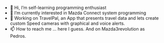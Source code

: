 - 👋 Hi, I’m self-learning programming enthusiast
- 👀 I’m currently interested in Mazda Connect system programming
- 🌱 Working on TravelPal, an App that presents travel data and lets create custom Speed cameras with graphical and voice alerts.
- 📫 How to reach me ... here I guess. And on Mazda3revolution as Pedros.

<!---
pitrock2000/pitrock2000 is a ✨ special ✨ repository because its `README.md` (this file) appears on your GitHub profile.
You can click the Preview link to take a look at your changes.
--->
